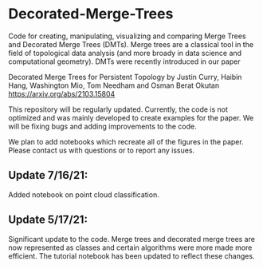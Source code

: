 # Decorated-Merge-Trees

Code for creating, manipulating, visualizing and comparing Merge Trees and Decorated Merge Trees (DMTs). Merge trees are a classical tool in the field of topological data analysis (and more broady in data science and computational geometry). DMTs were recently introduced in our paper

Decorated Merge Trees for Persistent Topology
by Justin Curry, Haibin Hang, Washington Mio, Tom Needham and Osman Berat Okutan
https://arxiv.org/abs/2103.15804

This repository will be regularly updated. Currently, the code is not optimized and was mainly developed to create examples for the paper. We will be fixing bugs and adding improvements to the code.

We plan to add notebooks which recreate all of the figures in the paper. Please contact us with questions or to report any issues.

## Update 7/16/21:

Added notebook on point cloud classification.

## Update 5/17/21:

Significant update to the code. Merge trees and decorated merge trees are now represented as classes and certain algorithms were more made more efficient. The tutorial notebook has been updated to reflect these changes.
